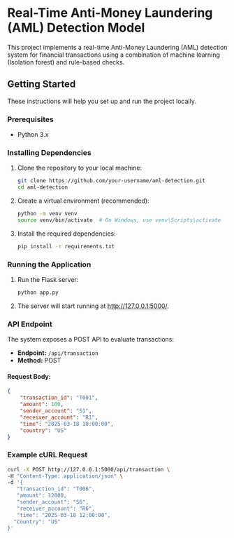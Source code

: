 # Real-Time Anti-Money Laundering (AML) Detection Model

This project implements a real-time Anti-Money Laundering (AML) detection system for financial transactions using a combination of machine learning (Isolation forest) and rule-based checks.

## Getting Started

These instructions will help you set up and run the project locally.

### Prerequisites

- Python 3.x

### Installing Dependencies

1. Clone the repository to your local machine:

   ```bash
   git clone https://github.com/your-username/aml-detection.git
   cd aml-detection

   ```

2. Create a virtual environment (recommended):

   ```bash
   python -m venv venv
   source venv/bin/activate  # On Windows, use venv\Scripts\activate

   ```

3. Install the required dependencies:
   ```bash
   pip install -r requirements.txt
   ```

### Running the Application

1. Run the Flask server:

   ```bash
   python app.py

   ```

2. The server will start running at http://127.0.0.1:5000/.

### API Endpoint

The system exposes a POST API to evaluate transactions:

- **Endpoint:** `/api/transaction`
- **Method:** POST

#### Request Body:

````json
{
    "transaction_id": "T001",
    "amount": 100,
    "sender_account": "S1",
    "receiver_account": "R1",
    "time": "2025-03-18 10:00:00",
    "country": "US"
}
````

### Example cURL Request

```bash
curl -X POST http://127.0.0.1:5000/api/transaction \
-H "Content-Type: application/json" \
-d '{
   "transaction_id": "T006",
   "amount": 12000,
   "sender_account": "S6",
   "receiver_account": "R6",
   "time": "2025-03-18 12:00:00",
  "country": "US"
}'

```
